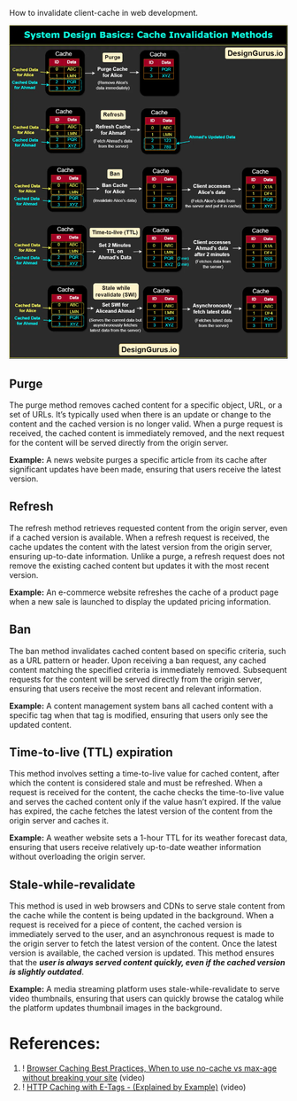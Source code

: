 How to invalidate client-cache in web development. 

![Pasted image 20231014172348](../../_Attachments/Pasted%20image%2020231014172348.png)

## Purge

The purge method removes cached content for a specific object, URL, or a set of URLs. It’s typically used when there is an update or change to the content and the cached version is no longer valid. When a purge request is received, the cached content is immediately removed, and the next request for the content will be served directly from the origin server.

**Example:** A news website purges a specific article from its cache after significant updates have been made, ensuring that users receive the latest version.

## Refresh

The refresh method retrieves requested content from the origin server, even if a cached version is available. When a refresh request is received, the cache updates the content with the latest version from the origin server, ensuring up-to-date information. Unlike a purge, a refresh request does not remove the existing cached content but updates it with the most recent version.

**Example:** An e-commerce website refreshes the cache of a product page when a new sale is launched to display the updated pricing information.

## Ban

The ban method invalidates cached content based on specific criteria, such as a URL pattern or header. Upon receiving a ban request, any cached content matching the specified criteria is immediately removed. Subsequent requests for the content will be served directly from the origin server, ensuring that users receive the most recent and relevant information.

**Example:** A content management system bans all cached content with a specific tag when that tag is modified, ensuring that users only see the updated content.

## Time-to-live (TTL) expiration

This method involves setting a time-to-live value for cached content, after which the content is considered stale and must be refreshed. When a request is received for the content, the cache checks the time-to-live value and serves the cached content only if the value hasn’t expired. If the value has expired, the cache fetches the latest version of the content from the origin server and caches it.

**Example:** A weather website sets a 1-hour TTL for its weather forecast data, ensuring that users receive relatively up-to-date weather information without overloading the origin server.

## Stale-while-revalidate

This method is used in web browsers and CDNs to serve stale content from the cache while the content is being updated in the background. When a request is received for a piece of content, the cached version is immediately served to the user, and an asynchronous request is made to the origin server to fetch the latest version of the content. Once the latest version is available, the cached version is updated. This method ensures that the ***user is always served content quickly, even if the cached version is slightly outdated***.

**Example:** A media streaming platform uses stale-while-revalidate to serve video thumbnails, ensuring that users can quickly browse the catalog while the platform updates thumbnail images in the background.

# References:

1. ! [Browser Caching Best Practices, When to use no-cache vs max-age without breaking your site](https://www.youtube.com/watch?v=z4XdfFscxSk&list=PLQnljOFTspQV1emqxKbcP5esAf4zpqWpe&index=29) (video)
2. ! [HTTP Caching with E-Tags - (Explained by Example)](https://www.youtube.com/watch?v=TgZnpp5wJWU&list=PLQnljOFTspQXOkIpdwjsMlVqkIffdqZ2K&index=62) (video)